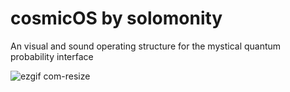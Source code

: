 # cosmicOS  by solomonity
An visual and sound operating structure for the mystical quantum probability interface

![ezgif com-resize](https://user-images.githubusercontent.com/130672444/231786795-5743c55a-542a-43b6-a588-28e0d40c62e3.gif)
